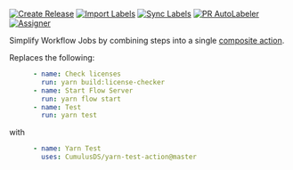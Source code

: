 [![Create Release][release-badge]][release-url]
[![Import Labels][import-labels-badge]][import-labels-url]
[![Sync Labels][sync-labels-badge]][sync-labels-url]
[![PR AutoLabeler][autolabeler-badge]][autolabeler-url]
[![Assigner][assigner-badge]][assigner-url]

Simplify Workflow Jobs by combining steps into a single [composite action][Composite Action].

Replaces the following:

```yaml
      - name: Check licenses
        run: yarn build:license-checker
      - name: Start Flow Server
        run: yarn flow start
      - name: Test
        run: yarn test
````

with

```yaml
      - name: Yarn Test
        uses: CumulusDS/yarn-test-action@master
```

[Composite Action]: https://docs.github.com/en/actions/creating-actions/creating-a-composite-action
[release-badge]: https://github.com/CumulusDS/yarn-test-action/actions/workflows/release.yml/badge.svg
[release-url]: https://github.com/CumulusDS/yarn-test-action/actions/workflows/release.yml
[import-labels-badge]: https://github.com/CumulusDS/yarn-test-action/actions/workflows/labels_import.yml/badge.svg
[import-labels-url]: https://github.com/CumulusDS/yarn-test-action/actions/workflows/labels_import.yml
[sync-labels-badge]: https://github.com/CumulusDS/yarn-test-action/actions/workflows/labels_sync.yml/badge.svg
[sync-labels-url]: https://github.com/CumulusDS/yarn-test-action/actions/workflows/labels_sync.yml
[autolabeler-badge]: https://github.com/CumulusDS/yarn-test-action/actions/workflows/autolabeler.yml/badge.svg
[autolabeler-url]: https://github.com/CumulusDS/yarn-test-action/actions/workflows/autolabeler.yml
[assigner-badge]: https://github.com/CumulusDS/yarn-test-action/actions/workflows/assign.yml/badge.svg
[assigner-url]: https://github.com/CumulusDS/yarn-test-action/actions/workflows/assign.yml
